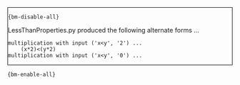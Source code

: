 <div style="border:1px solid black;">

`{bm-disable-all}`

LessThanProperties.py produced the following alternate forms ...

```
multiplication with input ('x<y', '2') ...
    (x*2)<(y*2)
multiplication with input ('x<y', '0') ...
```

</div>

`{bm-enable-all}`

